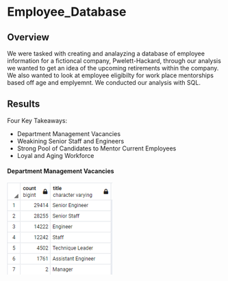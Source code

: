 # Employee_Database

## Overview

We were tasked with creating and analayzing a database of employee information for a fictioncal company, Pwelett-Hackard, through our analysis we wanted to get an idea of the upcoming retirements within the company. We also wanted to look at employee eligibilty for work place mentorships based off age and emplyemnt. We conducted our analysis with SQL. 

## Results 

Four Key Takeaways:

+ Department Management Vacancies 
+ Weakining Senior Staff and Engineers
+ Strong Pool of Candidates to Mentor Current Employees
+ Loyal and Aging Workforce

#### Department Management Vacancies 
![vacant](https://github.com/rulma/Employee_Database/blob/48126fe6841a24d5b5162425702c79b131ddf5d1/Pewlett_Hackard-Analysis/Resources/retiring%20titles.PNG)
